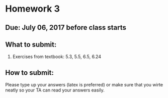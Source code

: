 # Homework 3

## Due: July 06, 2017 before class starts

## What to submit:
1. Exercises from textbook: 5.3, 5.5, 6.5, 6.24

## How to submit:
Please type up your answers (latex is preferred) or make sure that you wirte neatly so your TA can read your answers easily.
